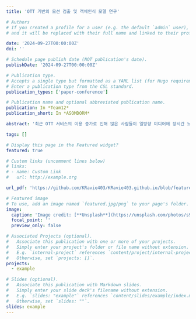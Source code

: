 ```yaml
---
title: 'OTT 기반의 모션 검출 및 객체인식 모델 연구'

# Authors
# If you created a profile for a user (e.g. the default `admin` user), write the username (folder name) here
# and it will be replaced with their full name and linked to their profile.

date: '2024-09-27T00:00:00Z'
doi: ''

# Schedule page publish date (NOT publication's date).
publishDate: '2024-09-27T00:00:00Z'

# Publication type.
# Accepts a single type but formatted as a YAML list (for Hugo requirements).
# Enter a publication type from the CSL standard.
publication_types: ['paper-conference']

# Publication name and optional abbreviated publication name.
publication: In *Team12*
publication_short: In *ASOMDORM*

abstract: '최근 OTT 서비스의 이용 증가로 인해 많은 사람들이 일방향 미디어에 장시간 노출되고 있다[1]. 이는 영유아의 발달 과정에 부정적인 영향을 미치게 된다. 따라서 본 논문은 영유아의 건강한 미디어 매체의 접근을 위해 영유아가 화면 속 동작을 따라 움직이며 학습에 능동적으로 참여할 수 있는 상호작용 학습 콘텐츠를 개발하는 것을 목적으로 한다. OTT 셋톱박스에 내장된 카메라를 활용해 사용자 모션 인식을 진행하여, 영유아가 콘텐츠에서 요구하는 행동을 올바르게 수행하는지를 판단하는 기능을 구현하였다. 사용자 모션 인식은 MediaPipe Holistic을 활용하여 실시간으로 움직임을 감지하고, 학습에 사용되는 교구재 인식을 위한 객체 인식은 Custom CNN 모델을 통해 그의 사용 여부를 판단할 수 있게 제안했으며, 본 논문에서 객체 인식 모델은 85.71%의 정확도를 구현하였다.'

tags: []

# Display this page in the Featured widget?
featured: true

# Custom links (uncomment lines below)
# links:
# - name: Custom Link
#   url: http://example.org

url_pdf: 'https://github.com/KRavie403/KRavie403.github.io/blob/feature/about-publication/content/ko/about/publication/conference-paper/2024_conference.pdf'

# Featured image
# To use, add an image named `featured.jpg/png` to your page's folder.
image:
  caption: 'Image credit: [**Unsplash**](https://unsplash.com/photos/s9CC2SKySJM)'
  focal_point: ''
  preview_only: false

# Associated Projects (optional).
#   Associate this publication with one or more of your projects.
#   Simply enter your project's folder or file name without extension.
#   E.g. `internal-project` references `content/project/internal-project/index.md`.
#   Otherwise, set `projects: []`.
projects:
  - example

# Slides (optional).
#   Associate this publication with Markdown slides.
#   Simply enter your slide deck's filename without extension.
#   E.g. `slides: "example"` references `content/slides/example/index.md`.
#   Otherwise, set `slides: ""`.
slides: example
---
```

